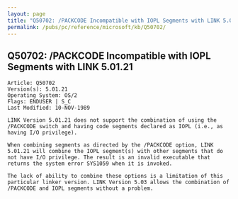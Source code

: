 ```yaml
---
layout: page
title: "Q50702: /PACKCODE Incompatible with IOPL Segments with LINK 5.01.21"
permalink: /pubs/pc/reference/microsoft/kb/Q50702/
---
```


## Q50702: /PACKCODE Incompatible with IOPL Segments with LINK 5.01.21

	Article: Q50702
	Version(s): 5.01.21
	Operating System: OS/2
	Flags: ENDUSER | S_C
	Last Modified: 10-NOV-1989
	
	LINK Version 5.01.21 does not support the combination of using the
	/PACKCODE switch and having code segments declared as IOPL (i.e., as
	having I/O privilege).
	
	When combining segments as directed by the /PACKCODE option, LINK
	5.01.21 will combine the IOPL segment(s) with other segments that do
	not have I/O privilege. The result is an invalid executable that
	returns the system error SYS1059 when it is invoked.
	
	The lack of ability to combine these options is a limitation of this
	particular linker version. LINK Version 5.03 allows the combination of
	/PACKCODE and IOPL segments without a problem.
